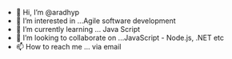 - 👋 Hi, I’m @aradhyp
- 👀 I’m interested in ...Agile software development
- 🌱 I’m currently learning ... Java Script
- 💞️ I’m looking to collaborate on ...JavaScript - Node.js, .NET etc
- 📫 How to reach me ... via email

<!---
aradhyp/aradhyp is a ✨ special ✨ repository because its `README.md` (this file) appears on your GitHub profile.
You can click the Preview link to take a look at your changes.
--->
